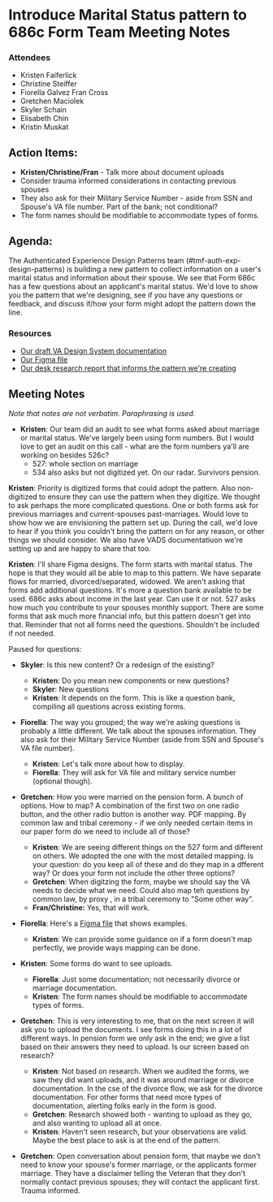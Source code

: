 # Introduce Marital Status pattern to 686c Form Team Meeting Notes

### Attendees
- Kristen Faiferlick
- Christine Steiffer
- Fiorella Galvez
 Fran Cross
- Gretchen Maciolek
- Skyler Schain
- Elisabeth Chin
- Kristin Muskat

## Action Items: 
- **Kristen/Christine/Fran** - Talk more about document uploads
- Consider trauma informed considerations in contacting previous spouses
- They also ask for their Military Service Number - aside from SSN and Spouse's VA file number. Part of the bank; not conditional?
- The form names should be modifiable to accommodate types of forms.

## Agenda: 
The Authenticated Experience Design Patterns team (#tmf-auth-exp-design-patterns) is building a new pattern to collect information on a user's marital status and information about their spouse. We see that Form 686c has a few questions about an applicant's marital status. We'd love to show you the pattern that we're designing, see if you have any questions or feedback, and discuss if/how your form might adopt the pattern down the line. 

### Resources
- [Our draft VA Design System documentation](https://www.google.com/url?q=https://github.com/department-of-veterans-affairs/va.gov-team/blob/master/products/authenticated-patterns/Patterns/marital-status/VADS%2520documentation%2520for%2520marital%2520status%2520pattern.md&sa=D&source=calendar&ust=1747662461848956&usg=AOvVaw0MK_2ls5DfJBvmPwVl0G4u)
- [Our Figma file](https://www.google.com/url?q=https://www.figma.com/design/Ie3VE755qGlK7ONjKGQpNd/AE-Design-Patterns---Marital-Status?node-id%3D1-128%26t%3DbDW85GfWMT9aATpc-1&sa=D&source=calendar&ust=1747662461848956&usg=AOvVaw2WOZt1MgeOw2TJFiD6FnF5)
- [Our desk research report that informs the pattern we're creating](https://www.google.com/url?q=https://github.com/department-of-veterans-affairs/va.gov-team/blob/master/products/authenticated-patterns/Patterns/marital-status/Discovery%2520Research%2520Report.md&sa=D&source=calendar&ust=1747662461848956&usg=AOvVaw2F97SjNCfI-HsoqTNv5zEg)

## Meeting Notes
_Note that notes are not verbatim. Paraphrasing is used._

- **Kristen**: Our team did an audit to see what forms asked about marriage or marital status. We've largely been using form numbers. But I would love to get an audit on this call - what are the form numbers ya'll are working on besides 526c?
  - 527: whole section on marriage
  - 534 also asks but not digitized yet. On our radar. Survivors pension.

**Kristen**: Priority is digitized forms that could adopt the pattern. Also non-digitized to ensure they can use the pattern when they digitize. We thought to ask perhaps the more complicated questions. One or both forms ask for previous marriages and current-spouses past-marriages. Would love to show how we are envisioning the pattern set up. During the call, we'd love to hear if you think you couldn't bring the pattern on for any reason, or other things we should consider. We also have VADS documentatiuon we're setting up and are happy to share that too.

**Kristen**: I'll share Figma designs. The form starts with marital status. The hope is that they would all be able to map to this pattern. We have separate flows for married, divorced/separated, widowed. We aren't asking that forms add additional questions. It's more a question bank available to be used. 686c asks about income in the last year. Can use it or not. 527 asks how much you contribute to your spouses monthly support. There are some forms that ask much more financial info, but this pattern doesn't get into that. Reminder that not all forms need the questions. Shouldn't be included if not needed.

Paused for questions:
- **Skyler**: Is this new content? Or a redesign of the existing?
  - **Kristen**: Do you mean new components or new questions?
  - **Skyler**: New questions
  - **Kristen**: It depends on the form. This is like a question bank, compiling all questions across existing forms.

- **Fiorella**: The way you grouped; the way we're asking questions is probably a little different. We talk about the spouses information. They also ask for their Military Service Number (aside from SSN and Spouse's VA file number).
  - **Kristen**: Let's talk more about how to display.
  - **Fiorella**: They will ask for VA file and military service number (optional though).

- **Gretchen**: How you were married on the pension form. A bunch of options. How to map? A combination of the first two on one radio button, and the other radio button is another way. PDF mapping. By common law and tribal ceremony - if we only needed certain items in our paper form do we need to include all of those? 
  - **Kristen**: We are seeing different things on the 527 form and different on others. We adopted the one with the most detailed mapping. Is your question: do you keep all of these and do they map in a dfferent way? Or does your form not include the other three options? 
  - **Gretchen**: When digitzing the form, maybe we should say the VA needs to decide what we need. Could also map teh questions by common law, by proxy , in a tribal ceremony to "Some other way".
  - **Fran/Christine:** Yes, that will work.

- **Fiorella**: Here's a [Figma file](https://www.figma.com/design/7W55oNwdVXvXOTI9SaFzQ7/686c-Add-or-Remove-Dependents?node-id=1264-50028&t=Bn1nt5AuxptczMFJ-1) that shows examples.
  - **Kristen**: We can provide some guidance on if a form doesn't map perfectly, we provide ways mapping can be done. 

- **Kristen**: Some forms do want to see uploads.
  - **Fiorella**: Just some documentation; not necessarily divorce or marriage documentation.
  - **Kristen**: The form names should be modifiable to accommodate types of forms.

- **Gretchen**: This is very interesting to me, that on the next screen it will ask you to upload the documents. I see forms doing this in a lot of different ways. In pension form we only ask in the end; we give a list based on their answers they need to upload. Is our screen based on research? 
  - **Kristen**: Not based on research. When we audited the forms, we saw they did want uploads, and it was around marriage or divorce documentation. In the cse of the divorce flow, we ask for the divorce documentation. For other forms that need more types of documentation, alerting folks early in the form is good. 
  - **Gretchen**: Research showed both - wanting to upload as they go, and also wanting to upload all at once. 
  - **Kristen**: Haven't seen research, but your observations are valid. Maybe the best place to ask is at the end of the pattern.

- **Gretchen**: Open conversation about pension form, that maybe we don't need to know your spouse's former marriage, or the applicants former marriage. They have a disclaimer telling the Veteran that they don't normally contact previous spouses; they will contact the applicant first. Trauma informed.
